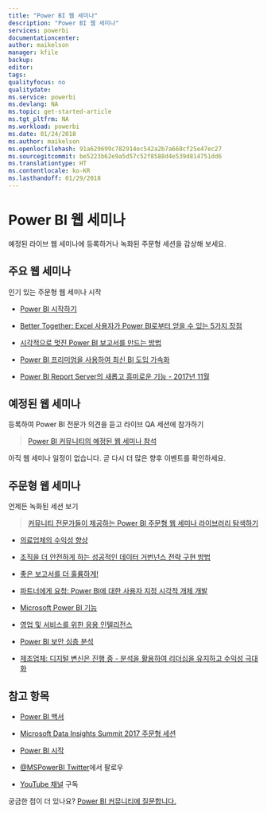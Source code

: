 ```yaml
---
title: "Power BI 웹 세미나"
description: "Power BI 웹 세미나"
services: powerbi
documentationcenter: 
author: maikelson
manager: kfile
backup: 
editor: 
tags: 
qualityfocus: no
qualitydate: 
ms.service: powerbi
ms.devlang: NA
ms.topic: get-started-article
ms.tgt_pltfrm: NA
ms.workload: powerbi
ms.date: 01/24/2018
ms.author: maikelson
ms.openlocfilehash: 91a629699c782914ec542a2b7a668cf25e47ec27
ms.sourcegitcommit: be5223b62e9a5d57c52f8588d4e539d814751dd6
ms.translationtype: HT
ms.contentlocale: ko-KR
ms.lasthandoff: 01/29/2018
---
```

# <a name="power-bi-webinars"></a>Power BI 웹 세미나

예정된 라이브 웹 세미나에 등록하거나 녹화된 주문형 세션을 감상해 보세요.

## <a name="featured-webinars"></a>주요 웹 세미나

인기 있는 주문형 웹 세미나 시작

- [Power BI 시작하기](https://info.microsoft.com/getting-started-with-power-bi-ondemand.html?Is=Website)

- [Better Together: Excel 사용자가 Power BI로부터 얻을 수 있는 5가지 장점](https://info.microsoft.com/excel-powerbi-better-together.html?Is=Website)

- [시각적으로 멋진 Power BI 보고서를 만드는 방법](https://community.powerbi.com/t5/Webinars-and-Video-Gallery/5-3-17-Webinar-How-to-Design-Visually-Stunning-Power-BI-Reports/m-p/168204?Is=Website)

- [Power BI 프리미엄을 사용하여 최신 BI 도입 가속화](https://info.microsoft.com/powerbi-premium-webinar-ondemand.html?Is=Website)

- [Power BI Report Server의 새롭고 흥미로운 기능 - 2017년 11월](https://info.microsoft.com/whats-new-powerbi-report-server.html?Is=Website)

## <a name="upcoming-webinars"></a>예정된 웹 세미나

등록하여 Power BI 전문가 의견을 듣고 라이브 QA 세션에 참가하기

>[Power BI 커뮤니티의 예정된 웹 세미나 참석](https://community.powerbi.com/t5/Webinars-and-Video-Gallery/bd-p/VideoTipsTricks?filter=webinars&featured=yes&Is=Website)

아직 웹 세미나 일정이 없습니다. 곧 다시 더 많은 향후 이벤트를 확인하세요.

## <a name="on-demand-webinars"></a>주문형 웹 세미나

언제든 녹화된 세션 보기

>[커뮤니티 전문가들이 제공하는 Power BI 주문형 웹 세미나 라이브러리 탐색하기](https://community.powerbi.com/t5/Webinars-and-Video-Gallery/bd-p/VideoTipsTricks?filter=webinars&featured=yes&Is=Website)

- [의료업체의 수익성 향상](https://info.microsoft.com/improving-profitability-in-healthcare.html?Is=Website)

- [조직을 더 안전하게 하는 성공적인 데이터 거번넌스 전략 구현 방법](https://info.microsoft.com/powerbi-data-governance-strategy-ondemand.html?Is=Website)

- [좋은 보고서를 더 훌륭하게!](https://community.powerbi.com/t5/Webinars-and-Video-Gallery/Power-BI-Transforming-A-Report-From-Good-to-GREAT/m-p/315119?Is=Website)

- [파트너에게 요청: Power BI에 대한 사용자 지정 시각적 개체 개발](https://community.powerbi.com/t5/Webinars-and-Video-Gallery/Ask-a-Partner-Developing-Custom-Visuals-for-Power-BI/m-p/150368?Is=Website)

- [Microsoft Power BI 기능](https://info.microsoft.com/US-PowerBI-WBNR-FY17-11Nov-29-BIATMIcrosoft274828_01Registration-ForminBody.html?Is=Website)

- [영업 및 서비스를 위한 응용 인텔리전스](https://info.microsoft.com/applied-intelligence-for-sales-service.html?Is=Website)

- [Power BI 보안 심층 분석](https://community.powerbi.com/t5/Webinars-and-Video-Gallery/5-23-2017-Power-BI-security-deep-dive-by-Kasper-de-Jonge/m-p/161476?Is=Website)

- [제조업체: 디지털 변신은 진행 중 - 분석을 활용하여 리더십을 유지하고 수익성 극대화](https://info.microsoft.com/digital-transformation-in-manufacturing.html?Is=Website)

## <a name="see-also"></a>참고 항목

- [Power BI 백서](whitepapers.md)

- [Microsoft Data Insights Summit 2017 주문형 세션](https://community.powerbi.com/t5/Data-Insights-Summit-2017-On/bd-p/DataInsightsSummit2017OnDemand?Is=Website)

- [Power BI 시작](service-get-started.md)

- [@MSPowerBI Twitter](https://twitter.com/mspowerbi)에서 팔로우

- [YouTube 채널](https://www.youtube.com/mspowerbi) 구독

궁금한 점이 더 있나요? [Power BI 커뮤니티에 질문합니다.](https://community.powerbi.com/)
